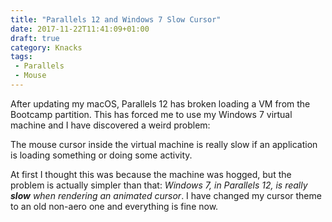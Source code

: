 ```yaml
---
title: "Parallels 12 and Windows 7 Slow Cursor"
date: 2017-11-22T11:41:09+01:00
draft: true
category: Knacks
tags:
 - Parallels
 - Mouse
---
```


After updating my macOS, Parallels 12 has broken loading a VM from the
Bootcamp partition. This has forced me to use my Windows 7 virtual machine
and I have discovered a weird problem:

The mouse cursor inside the virtual machine is really slow if an
application is loading something or doing some activity.

At first I thought this was because the machine was hogged, but the
problem is actually simpler than that: _Windows 7, in Parallels 12, is
really **slow** when rendering an animated cursor_. I have changed my
cursor theme to an old non-aero one and everything is fine now.

